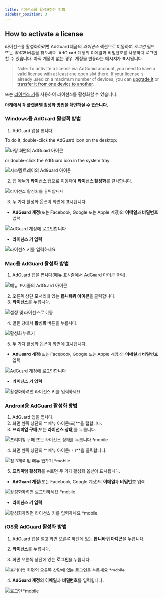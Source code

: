 ```yaml
---
title: 라이선스를 활성화하는 방법
sidebar_position: 3
---
```


## How to activate a license

라이선스를 활성화하려면 AdGuard 제품의 *라이선스* 섹션으로 이동하여 *로그인* 필드 또는 *활성화* 버튼을 찾으세요. AdGuard 계정의 이메일과 비밀번호를 사용하여 로그인할 수 있습니다. 아직 계정이 없는 경우, 계정을 만들라는 메시지가 표시됩니다.

> Note: To activate a license via AdGuard account, you need to have a valid license with at least one open slot there. If your license is already used on a maximum number of devices, you can [upgrade it](../payment-options#upgrade) or [transfer it from one device to another](../transfer).

또는 [라이선스 키](../what-is#license-key)를 사용하여 라이선스를 활성화할 수 있습니다.

**아래에서 각 플랫폼별 활성화 방법을 확인하실 수 있습니다.**

### Windows용 AdGuard 활성화 방법

1. AdGuard 앱을 엽니다.

To do it, double-click the AdGuard icon on the desktop:

![바탕 화면의 AdGuard 아이콘](https://cdn.adtidy.org/public/Adguard/kb/newscreenshots/En/General/windowsEn.png)

or double-click the AdGuard icon in the system tray:

![시스템 트레이의 AdGuard 아이콘](https://cdn.adtidy.org/public/Adguard/kb/newscreenshots/En/General/windows2En.png)

2. 앱 메뉴의 **라이선스** 탭으로 이동하여 **라이선스 활성화**를 클릭합니다.

![라이선스 활성화를 클릭합니다](https://cdn.adtidy.org/public/Adguard/kb/newscreenshots/En/General/windowslicense1en.png)

3. 두 가지 활성화 옵션이 화면에 표시됩니다.

- **AdGuard 계정**(또는 Facebook, Google 또는 Apple 계정)의 **이메일**과 **비밀번호** 입력

![AdGuard 계정에 로그인합니다](https://cdn.adtidy.org/public/Adguard/kb/newscreenshots/En/General/windowslicense2en.png)

- **라이선스 키 입력**

![라이선스 키를 입력하세요](https://cdn.adtidy.org/public/Adguard/kb/newscreenshots/En/General/windowslicense3en.png)

### Mac용 AdGuard 활성화 방법

1. AdGuard 앱을 엽니다(메뉴 표시줄에서 AdGuard 아이콘 클릭).

![메뉴 표시줄의 AdGuard 아이콘](https://cdn.adtidy.org/public/Adguard/kb/newscreenshots/Ja/General/mac1.png)

2. 오른쪽 상단 모서리에 있는 **톱니바퀴 아이콘**을 클릭합니다.
3. **라이선스**를 누릅니다.

![설정 및 라이선스로 이동](https://cdn.adtidy.org/public/Adguard/kb/newscreenshots/En/General/macEn.png)

4. 열린 창에서 **활성화** 버튼을 누릅니다.

![활성화 누르기](https://cdn.adtidy.org/public/Adguard/kb/newscreenshots/En/General/maclicenseen1.png)

5. 두 가지 활성화 옵션이 화면에 표시됩니다.
- **AdGuard 계정**(또는 Facebook, Google 또는 Apple 계정)의 **이메일**과 **비밀번호** 입력

![AdGuard 계정에 로그인합니다](https://cdn.adtidy.org/public/Adguard/kb/newscreenshots/En/General/maclicenseen2.png)

- **라이선스 키 입력**

![활성화하려면 라이선스 키를 입력하세요](https://cdn.adtidy.org/public/Adguard/kb/newscreenshots/En/General/maclicenseen3.png)

### Android용 AdGuard 활성화 방법

1. AdGuard 앱을 엽니다.
2. 화면 왼쪽 상단의 **메뉴 아이콘(☰)**을 탭합니다.
3. **프리미엄 구매**(또는 **라이선스 상태**)를 누릅니다.

![프리미엄 구매 또는 라이선스 상태를 누릅니다 *mobile](https://cdn.adtidy.org/public/Adguard/kb/newscreenshots/En/General/androidlicense1en.png)

4. 화면 왼쪽 상단의 **메뉴 아이콘(⋮)**을 클릭합니다.

![점 3개로 된 메뉴 탭하기 *mobile](https://cdn.adtidy.org/public/Adguard/kb/newscreenshots/En/General/android2En.png)

5. **프리미엄 활성화**를 누르면 두 가지 활성화 옵션이 표시됩니다.

- **AdGuard 계정**(또는 Facebook, Google 계정)의 **이메일**과 **비밀번호** 입력

![활성화하려면 로그인하세요 *mobile](https://cdn.adtidy.org/public/Adguard/kb/newscreenshots/En/General/androidlicense2en.png)

- **라이선스 키 입력**

![활성화하려면 라이선스 키를 입력하세요 *mobile](https://cdn.adtidy.org/public/Adguard/kb/newscreenshots/En/General/androidlicense3en.png)

### iOS용 AdGuard 활성화 방법

1. AdGuard 앱을 열고 화면 오른쪽 하단에 있는 **톱니바퀴 아이콘**을 누릅니다.

2. **라이선스**를 누릅니다.

3. 화면 오른쪽 상단에 있는 **로그인**을 누릅니다.

![프리미엄 화면의 오른쪽 상단에 있는 로그인을 누르세요 *mobile](https://cdn.adtidy.org/content/kb/ad_blocker/iOS/ioslicense1en.png)

4. **AdGuard 계정**의 **이메일**과 **비밀번호**를 입력합니다.

![로그인 *mobile](https://cdn.adtidy.org/content/kb/ad_blocker/iOS/ioslicense2en.png)
